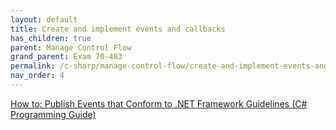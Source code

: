 ```yaml
---
layout: default
title: Create and implement events and callbacks
has_children: true
parent: Manage Control Flow
grand_parent: Exam 70-483
permalink: /c-sharp/manage-control-flow/create-and-implement-events-and-callbacks/
nav_order: 4
---
```


[How to: Publish Events that Conform to .NET Framework Guidelines (C# Programming Guide)](https://msdn.microsoft.com/en-us/library/w369ty8x.aspx)